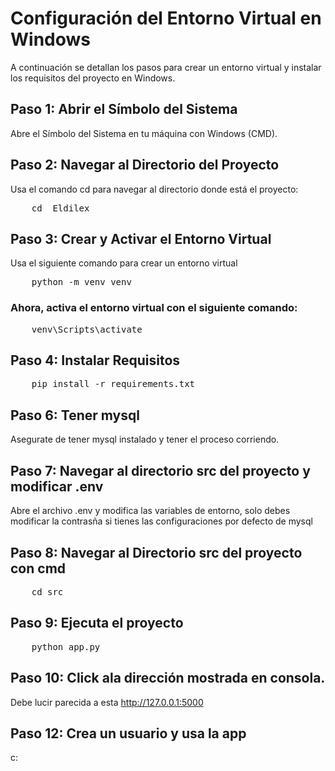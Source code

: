 # Configuración del Entorno Virtual en Windows

A continuación se detallan los pasos para crear un entorno virtual y instalar los requisitos del proyecto en Windows.

## Paso 1: Abrir el Símbolo del Sistema

Abre el Símbolo del Sistema en tu máquina con Windows (CMD).

## Paso 2: Navegar al Directorio del Proyecto

Usa el comando cd para navegar al directorio donde está el proyecto:

<pre>
    cd  Eldilex
</pre>

## Paso 3: Crear y Activar el Entorno Virtual

Usa el siguiente comando para crear un entorno virtual
<pre>
    python -m venv venv
</pre>

### Ahora, activa el entorno virtual con el siguiente comando:
<pre>
    venv\Scripts\activate
</pre>

## Paso 4: Instalar Requisitos
<pre>
    pip install -r requirements.txt
</pre>

## Paso 6: Tener mysql

Asegurate de tener mysql instalado y tener el proceso corriendo.

## Paso 7: Navegar al directorio src del proyecto y modificar .env

Abre el archivo .env y modifica las variables de entorno, solo debes modificar la contrasña si tienes las configuraciones por defecto de mysql

## Paso 8: Navegar al Directorio src del proyecto con cmd 
<pre>
    cd src
</pre>

## Paso 9: Ejecuta el proyecto
<pre>
    python app.py
</pre>

## Paso 10: Click ala dirección mostrada en consola.

Debe lucir parecida a esta http://127.0.0.1:5000


## Paso 12: Crea un usuario y usa la app

c:









